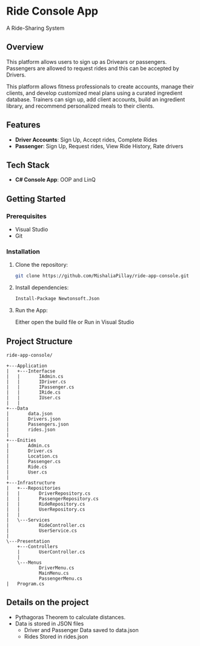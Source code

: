 # Ride Console App

A Ride-Sharing System 

## Overview

This platform allows users to sign up as Drivears or passengers. Passengers are allowed to request rides and this can be accepted by Drivers. 


This platform allows fitness professionals to create accounts, manage their clients, and develop customized meal plans using a curated ingredient database. Trainers can sign up, add client accounts, build an ingredient library, and recommend personalized meals to their clients.

## Features

- **Driver Accounts**: Sign Up, Accept rides, Complete Rides
- **Passenger**: Sign Up, Request rides, View Ride History, Rate drivers 


## Tech Stack

- **C# Console App**: OOP and LinQ


## Getting Started

### Prerequisites

- Visual Studio
- Git

### Installation

1.  Clone the repository:

    ```bash
    git clone https://github.com/MishaliaPillay/ride-app-console.git

    ```

2.  Install dependencies:

    ```bash
    Install-Package Newtonsoft.Json

    ```


4.  Run the App:

     Either open the build file or Run in Visual Studio


## Project Structure

```
ride-app-console/

+---Application
|   +---Interfacse
|   |       IAdmin.cs
|   |       IDriver.cs
|   |       IPassenger.cs
|   |       IRide.cs
|   |       IUser.cs
|   |       
+---Data
|       data.json
|       Drivers.json
|       Passengers.json
|       rides.json
|       
+---Enities
|       Admin.cs
|       Driver.cs
|       Location.cs
|       Passenger.cs
|       Ride.cs
|       User.cs
|       
+---Infrastructure
|   +---Repositories
|   |       DriverRepository.cs
|   |       PassengerRepository.cs
|   |       RideRepository.cs
|   |       UserRepository.cs
|   |       
|   \---Services
|           RideController.cs
|           UserService.cs
|           
\---Presentation
    +---Controllers
    |       UserController.cs
    |       
    \---Menus
            DriverMenu.cs
            MainMenu.cs
            PassengerMenu.cs
|   Program.cs

```

## Details on the project

- Pythagoras Theorem to calculate distances.
- Data is stored in JSON files 
     -  Driver and Passenger Data saved to data.json
     -  Rides Stored in rides.json



